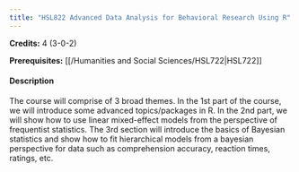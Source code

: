 ```yaml
---
title: "HSL822 Advanced Data Analysis for Behavioral Research Using R"
---
```

**Credits:** 4 (3-0-2)

**Prerequisites:** [[/Humanities and Social Sciences/HSL722|HSL722]]

#### Description
The course will comprise of 3 broad themes. In the 1st part of the course, we will introduce some advanced topics/packages in R. In the 2nd part, we will show how to use linear mixed-effect models from the perspective of frequentist statistics. The 3rd section will introduce the basics of Bayesian statistics and show how to fit hierarchical models from a bayesian perspective for data such as comprehension accuracy, reaction times, ratings, etc.
